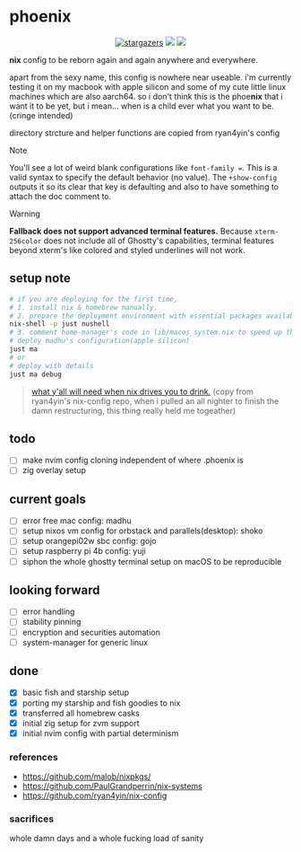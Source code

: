# phoenix

<p align="center">
	<a href="https://github.com/ryan4yin/nix-config/stargazers">
		<img alt="stargazers" src="https://img.shields.io/github/stars/thuvasooriya/.phoenix?style=for-the-badge&logo=starship&color=C9CBFF&logoColor=D9E0EE&labelColor=302D41"></a>
    <a href="https://nixos.org/">
        <img src="https://img.shields.io/badge/NixOS-24.05-informational.svg?style=for-the-badge&logo=nixos&color=F2CDCD&logoColor=D9E0EE&labelColor=302D41"></a>
    <a href="https://github.com/ryan4yin/nixos-and-flakes-book">
        <img src="https://img.shields.io/static/v1?label=Nix Flakes&message=learning&style=for-the-badge&logo=nixos&color=DDB6F2&logoColor=D9E0EE&labelColor=302D41"></a>
  </a>
</p>

**nix** config to be reborn again and again anywhere and everywhere.

apart from the sexy name, this config is nowhere near useable. i'm currently testing it on my macbook with apple silicon and some of my cute little linux machines which are also aarch64. so i don't think this is the phoe**nix** that i want it to be yet, but i mean... when is a child ever what you want to be. (cringe intended)

directory strcture and helper functions are copied from ryan4yin's config

> [!NOTE]
>
> You'll see a lot of weird blank configurations like `font-family =`. This
> is a valid syntax to specify the default behavior (no value). The
> `+show-config` outputs it so its clear that key is defaulting and also
> to have something to attach the doc comment to.

> [!WARNING]
>
> **Fallback does not support advanced terminal features.** Because
> `xterm-256color` does not include all of Ghostty's capabilities, terminal
> features beyond xterm's like colored and styled underlines will not work.

## setup note

```bash
# if you are deploying for the first time,
# 1. install nix & homebrew manually.
# 2. prepare the deployment environment with essential packages available
nix-shell -p just nushell
# 3. comment home-manager's code in lib/macos_system.nix to speed up the first deplyment.
# deploy madhu's configuration(apple silicon)
just ma
# or
# deploy with details
just ma debug
```

> [what y'all will need when nix drives you to drink.](https://www.youtube.com/watch?v=Eni9PPPPBpg)
> (copy from ryan4yin's nix-config repo, when i pulled an all nighter to finish the damn restructuring, this thing really held me togeather)

## todo

- [ ] make nvim config cloning independent of where .phoenix is
- [ ] zig overlay setup

## current goals

- [ ] error free mac config: madhu
- [ ] setup nixos vm config for orbstack and parallels(desktop): shoko
- [ ] setup orangepi02w sbc config: gojo
- [ ] setup raspberry pi 4b config: yuji
- [ ] siphon the whole ghostty terminal setup on macOS to be reproducible

## looking forward

- [ ] error handling
- [ ] stability pinning
- [ ] encryption and securities automation
- [ ] system-manager for generic linux

## done

- [x] basic fish and starship setup
- [x] porting my starship and fish goodies to nix
- [x] transferred all homebrew casks
- [x] initial zig setup for zvm support
- [x] initial nvim config with partial determinism

### references

- https://github.com/malob/nixpkgs/
- https://github.com/PaulGrandperrin/nix-systems
- https://github.com/ryan4yin/nix-config

### sacrifices

whole damn days and a whole fucking load of sanity

